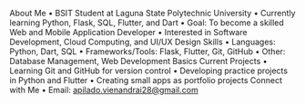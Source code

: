 About Me
•  BSIT Student at Laguna State Polytechnic University
•  Currently learning Python, Flask, SQL, Flutter, and Dart
•  Goal: To become a skilled Web and Mobile Application Developer
•  Interested in Software Development, Cloud Computing, and UI/UX Design
Skills
• Languages: Python, Dart, SQL
• Frameworks/Tools: Flask, Flutter, Git, GitHub
• Other: Database Management, Web Development Basics
Current Projects
• Learning Git and GitHub for version control
• Developing practice projects in Python and Flutter
• Creating small apps as portfolio projects
Connect with Me
• Email: apilado.vienandrai28@gmail.com
